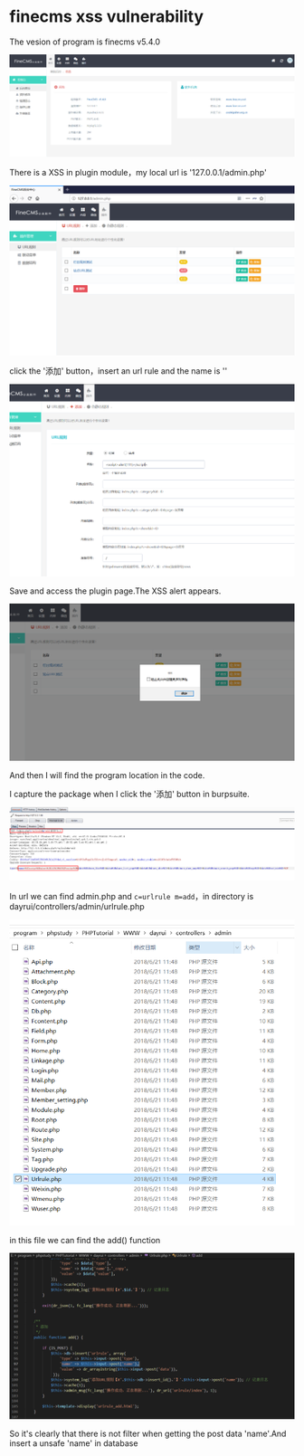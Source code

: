 # finecms xss vulnerability

The vesion of program is finecms v5.4.0

![](Untitled-fee1ab5c-9717-409c-879d-d8db8dfa4c2b.png)

There is a XSS in plugin module，my local url is '127.0.0.1/admin.php'

![](Untitled-f0f77eed-4549-4e02-ab7f-9836d314aba5.png)

click the '添加' button，insert an url rule and the name is '<script>alert(111)</script>'

![](Untitled-53bb0fcc-d58f-44f6-9683-4048a1a5fcf7.png)

Save and access the plugin page.The XSS alert appears.

![](Untitled-6d5a2968-52c2-4b4a-851f-bf85dd536069.png)

And then I will find the program location in the code.

I capture the package when I click the '添加' button in burpsuite.

![](Untitled-2d00bf05-4014-41a6-b7c8-85425eaa5ea8.png)

In url we can find admin.php and `c=urlrule m=add`，in directory is dayrui/controllers/admin/urlrule.php

![](Untitled-287b0365-c9ca-46c7-8df2-5fe3381b04bf.png)

in this file we can find the add() function

![](Untitled-fb5786db-9979-4d69-8866-2d0928776171.png)

So it's clearly that there is not filter when getting the post data 'name'.And insert a unsafe 'name' in database
